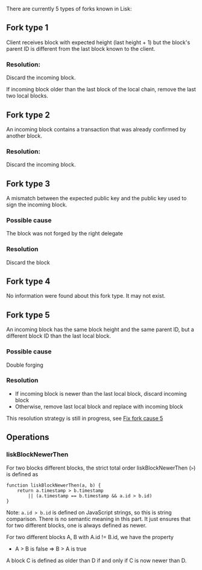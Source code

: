 There are currently 5 types of forks known in Lisk:

## Fork type 1

Client receives block with expected height (last height + 1) but the
block's parent ID is different from the last block known to the client.

### Resolution:

Discard the incoming block.

If incoming block older than the last block of the local chain,
remove the last two local blocks.

## Fork type 2

An incoming block contains a transaction that was already confirmed by
another block.

### Resolution:

Discard the incoming block.

## Fork type 3

A mismatch between the expected public key and the public key used to sign
the incoming block.

### Possible cause

The block was not forged by the right delegate

### Resolution

Discard the block

## Fork type 4

No information were found about this fork type. It may not exist.

## Fork type 5

An incoming block has the same block height and the same parent ID, but a
different block ID than the last local block.

### Possible cause

Double forging

### Resolution

* If incoming block is newer than the last local block, discard incoming block
* Otherwise, remove last local block and replace with incoming block

This resolution strategy is still in progress, see
[Fix fork cause 5](https://github.com/LiskHQ/lisk/issues/402)

## Operations

### liskBlockNewerThen

For two blocks different blocks, the strict total order
liskBlockNewerThen (`>`) is defined as

```
function liskBlockNewerThen(a, b) {
    return a.timestamp > b.timestamp
        || (a.timestamp == b.timestamp && a.id > b.id)
}
```

Note: `a.id > b.id` is defined on JavaScript strings, so this is
string comparison. There is no semantic meaning in this part. It just
ensures that for two different blocks, one is always defined as newer.

For two different blocks A, B with A.id != B.id, we have the property

* A > B is false => B > A is true

A block C is defined as older than D if and only if
C is now newer than D.
